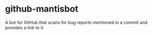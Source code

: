 # github-mantisbot
A bot for GitHub that scans for bug reports mentioned in a commit and provides a link to it.
